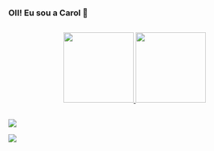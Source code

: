 ### OII! Eu sou a Carol 🖤
##
<div align="center">
  <a href="https://github.com/CarolBertulli">
 <img height="140em" src="https://github-readme-stats.vercel.app/api?username=CarolBertulli&show_icons=true&theme=synthwave&include_all_commits=true&count_private=true"/> 
    
  <img height="140em" src="https://github-readme-stats.vercel.app/api/top-langs/?username=CarolBertulli&layout=compact&langs_count=7&theme=synthwave"/>
</div>

  ##
 
<div> 
  
  <a href="https://www.instagram.com/no_muggles_pls/" target="_blank"><img src="https://img.shields.io/badge/-Instagram-%23E4405F?style=for-the-badge&logo=instagram&logoColor=white" target="_blank"></a>
 

 
  <a href = "mailto:carol.bertulli13@gmail.com"><img src="https://img.shields.io/badge/-Gmail-%23333?style=for-the-badge&logo=gmail&logoColor=white" target="_blank"></a>
 

